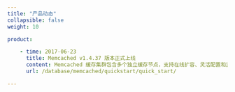 ```yaml
---
title: "产品动态"
collapsible: false
weight: 10

product:

    - time: 2017-06-23
      title: Memcached v1.4.37 版本正式上线
      content: Memcached 缓存集群包含多个独立缓存节点，支持在线扩容、灵活配置和监控告警等功能，并且运行于私有网络中，能够最大限度的保护用户数据的安全性。Memcached on QingCloud V1.4.37 提供了基于 Memcached v1.4.37 的原生支持。
      url: /database/memcached/quickstart/quick_start/

---
```



